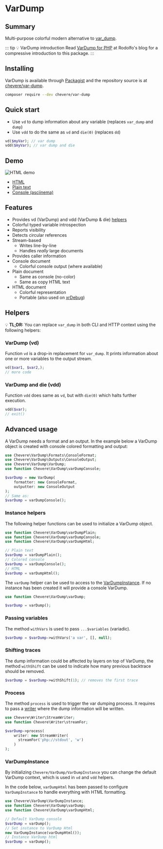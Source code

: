 # VarDump

## Summary

Multi-purpose colorful modern alternative to [var_dump](https://www.php.net/manual/function.var-dump.php).

::: tip 💡 VarDump introduction
 Read [VarDump for PHP](https://rodolfoberrios.com/2022/05/24/var-dump/) at Rodolfo's blog for a compressive introduction to this package.
:::

## Installing

VarDump is available through [Packagist](https://packagist.org/packages/chevere/var-dump) and the repository source is at [chevere/var-dump](https://github.com/chevere/var-dump).

```sh
composer require --dev chevere/var-dump
```

## Quick start

* Use `vd` to dump information about any variable (replaces `var_dump` and `dump`)
* Use `vdd` to do the same as `vd` and `die(0)` (replaces `dd`)

```php
vd($myVar); // var dump
vdd($myVar); // var dump and die
```

## Demo

![HTML demo](/src/packages/var-dump-demo.svg)

* [HTML](https://chevere.github.io/var-dump/demo/output/html.html)
* [Plain text](https://chevere.github.io/var-dump/demo/output/plain.txt)
* [Console (asciinema)](https://asciinema.org/a/496889)

## Features

* Provides vd (VarDump) and vdd (VarDump & die) [helpers](#helpers)
* Colorful typed variable introspection
* Reports visibility
* Detects circular references
* Stream-based
  * Writes line-by-line
  * Handles _really_ large documents
* Provides caller information
* Console document
  * Colorful console output (where available)
* Plain document
  * Same as console (no-color)
  * Same as copy HTML text
* HTML document
  * Colorful representation
  * Portable (also used on [xrDebug](./xrdebug.md))

## Helpers

💡 **TL;DR:** You can replace `var_dump` in both CLI and HTTP context using the following helpers:

### VarDump (vd)

Function `vd` is a drop-in replacement for `var_dump`. It prints information about one or more variables to the output stream.

```php
vd($var1, $var2,);
// more code
```

### VarDump and die (vdd)

Function `vdd` does same as `vd`, but with `die(0)` which halts further execution.

```php
vdd($var);
// exit()
```

## Advanced usage

A VarDump needs a format and an output. In the example below a VarDump object is created with console colored formatting and output:

```php
use Chevere\VarDump\Formats\ConsoleFormat;
use Chevere\VarDump\Outputs\ConsoleOutput;
use Chevere\VarDump\VarDump;
use function Chevere\VarDump\varDumpConsole;

$varDump = new VarDump(
    formatter: new ConsoleFormat,
    outputter: new ConsoleOutput
);
// Same as:
$varDump = varDumpConsole();
```

### Instance helpers

The following helper functions can be used to initialize a VarDump object.

```php
use function Chevere\VarDump\varDumpPlain;
use function Chevere\VarDump\varDumpConsole;
use function Chevere\VarDump\varDumpHtml;

// Plain text
$varDump = varDumpPlain();
// Colored console
$varDump = varDumpConsole();
// HTML
$varDump = varDumpHtml();
```

The `varDump` helper can be used to access to the [VarDumpInstance](#vardumpinstance). If no instance has been created it will provide a console VarDump.

```php
use function Chevere\VarDump\varDump;

$varDump = varDump();
```

### Passing variables

The method `withVars` is used to pass `...$variables` (variadic).

```php
$varDump = $varDump->withVars('a var', [], null);
```

### Shifting traces

The dump information could be affected by layers on top of VarDump, the method `withShift` can be used to indicate how many previous backtrace should be removed.

```php
$varDump = $varDump->withShift(1); // removes the first trace
```

### Process

The method `process` is used to trigger the var dumping process. It requires to pass a [writer](./writer.md) where the dump information will be written.

```php
use Chevere\Writer\StreamWriter;
use function Chevere\Writer\streamFor;

$varDump->process(
    writer: new StreamWriter(
      streamFor('php://stdout', 'w')
    )
);
```

### VarDumpInstance

By initializing `Chevere/VarDump/VarDumpInstance` you can change the default VarDump context, which is used in `vd` and `vdd` helpers.

In the code below, `varDumpHtml` has been passed to configure `VarDumpInstance` to handle everything with HTML formatting.

```php
use Chevere\VarDump\VarDumpInstance;
use function Chevere\VarDump\varDump;
use function Chevere\VarDump\varDumpHtml;

// Default VarDump console
$varDump = varDump();
// Set instance to VarDump Html
new VarDumpInstance(varDumpHtml());
// Instance VarDump html
$varDump = varDump();
```
